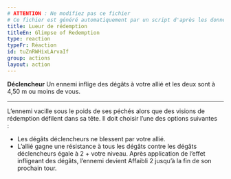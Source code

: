 ```yaml
---
# ATTENTION : Ne modifiez pas ce fichier
# Ce fichier est généré automatiquement par un script d'après les données du module Foundry VTT officiel et de sa traduction
title: Lueur de rédemption
titleEn: Glimpse of Redemption
type: reaction
typeFr: Réaction
id: tuZnRWHixLArvaIf
group: actions
layout: action
---
```

<p><strong>Déclencheur</strong> Un ennemi inflige des dégâts à votre allié et les deux sont à 4,50 m ou moins de vous.</p><hr><p>L’ennemi vacille sous le poids de ses péchés alors que des visions de rédemption défilent dans sa tête. Il doit choisir l’une des options suivantes :&nbsp;&nbsp;</p><ul><li>Les dégâts déclencheurs ne blessent par votre allié.</li><li>L’allié gagne une résistance à tous les dégâts contre les dégâts déclencheurs égale à 2 + votre niveau. Après application de l’effet infligeant des dégâts, l’ennemi devient <a class="entity-link" draggable="true" data-pack="pf2e.conditionitems" data-id="MIRkyAjyBeXivMa7">Affaibli</a> 2 jusqu’à la fin de son prochain tour.</li></ul>
